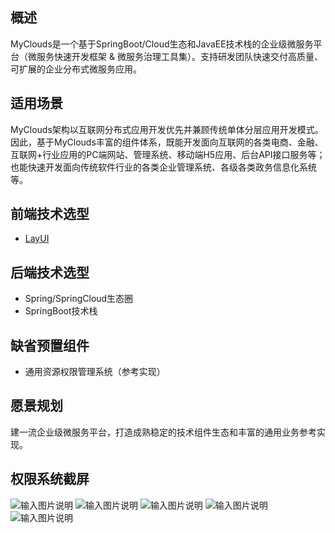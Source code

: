 ﻿## 概述
MyClouds是一个基于SpringBoot/Cloud生态和JavaEE技术栈的企业级微服务平台（微服务快速开发框架 & 微服务治理工具集）。支持研发团队快速交付高质量、可扩展的企业分布式微服务应用。

## 适用场景
MyClouds架构以互联网分布式应用开发优先并兼顾传统单体分层应用开发模式。因此，基于MyClouds丰富的组件体系，既能开发面向互联网的各类电商、金融、互联网+行业应用的PC端网站、管理系统、移动端H5应用、后台API接口服务等；也能快速开发面向传统软件行业的各类企业管理系统、各级各类政务信息化系统等。

## 前端技术选型
- [LayUI](https://www.layui.com/)

## 后端技术选型
- Spring/SpringCloud生态圈
- SpringBoot技术栈

## 缺省预置组件
- 通用资源权限管理系统（参考实现）

## 愿景规划
建一流企业级微服务平台，打造成熟稳定的技术组件生态和丰富的通用业务参考实现。

## 权限系统截屏
![输入图片说明](https://images.gitee.com/uploads/images/2020/0418/151747_39cce02e_431745.jpeg "MyClouds企业级微服务开源平台-LOGIN.jpg")
![输入图片说明](https://images.gitee.com/uploads/images/2020/0418/151811_64047579_431745.jpeg "MyClouds企业级微服务开源平台-资源模块.jpg")
![输入图片说明](https://images.gitee.com/uploads/images/2020/0418/151853_b43471fb_431745.jpeg "MyClouds企业级微服务开源平台v2.1.jpg")
![输入图片说明](https://images.gitee.com/uploads/images/2020/0418/151904_c10c726c_431745.png "MyClouds开发框架-用户管理.png")
![输入图片说明](https://images.gitee.com/uploads/images/2020/0418/151919_6d52d04c_431745.png "MyClouds开发框架-角色管理.png")


